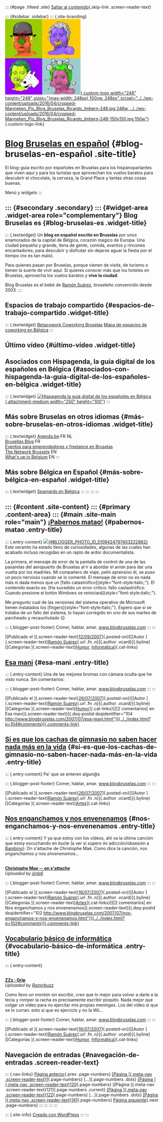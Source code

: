 ::: {#page .hfeed .site}
[Saltar al contenido](index.html#content){.skip-link
.screen-reader-text}

::: {#sidebar .sidebar}
::: {.site-branding}
[![](../../wp-content/uploads/2016/04/cropped-Manneken_Pis_Blog_Bruselas_Ricardo_Imbern-248.jpg){.custom-logo
width="248" height="248" sizes="(max-width: 248px) 100vw, 248px"
srcset="../../wp-content/uploads/2016/04/cropped-Manneken_Pis_Blog_Bruselas_Ricardo_Imbern-248.jpg 248w, ../../wp-content/uploads/2016/04/cropped-Manneken_Pis_Blog_Bruselas_Ricardo_Imbern-248-150x150.jpg 150w"}](../../index.html){.custom-logo-link}

[Blog Bruselas en español](../../index.html) {#blog-bruselas-en-español .site-title}
============================================

El blog-guía escrito por españoles en Bruselas para los hispanoparlantes
que viven aquí y para los turistas que aprovechan los vuelos baratos
para descubrir el chocolate, la cerveza, la Grand Place y tantas otras
cosas buenas.

Menú y widgets
:::

::: {#secondary .secondary}
::: {#widget-area .widget-area role="complementary"}
Blog Bruselas es {#blog-bruselas-es .widget-title}
----------------

::: {.textwidget}
Un **blog en español escrito en Bruselas** por unos enamorados de la
capital de Bélgica, corazón mágico de Europa. Una ciudad pequeña y
grande, llena de gente, comida, eventos y rincones encantadores; para
descubrir y disfrutar sin dejarse aguar la fiesta por el tiempo (no es
tan malo).

Para quienes pasan por Bruselas, porque vienen de visita, de turismo o
tienen la suerte de vivir aquí. Sí quieres conocer más que los hoteles
en Bruselas, aprovecha los vuelos baratos y **vive la ciudad**.

Blog Bruselas es el bebé de [Ramón Suárez](http://www.ramonsuarez.com),
bruseleño convencido desde 2003.
:::

Espacios de trabajo compartido {#espacios-de-trabajo-compartido .widget-title}
------------------------------

::: {.textwidget}
[Betacowork Coworking Bruselas](http://www.betacowork.com) [Mapa de
espacios de coworking en Bélgica](http://coworkingbelgium.com)
:::

Último vídeo {#último-vídeo .widget-title}
------------

Asociados con Hispagenda, la guía digital de los españoles en Bélgica {#asociados-con-hispagenda-la-guía-digital-de-los-españoles-en-bélgica .widget-title}
---------------------------------------------------------------------

::: {.textwidget}
[![Hispagenda,la guía digital de los españoles en
Bélgica](../../wp-content/uploads/2010/04/Hispagenda-250px.gif "Hispagenda, la guía digital de los españoles en Bélgica"){.attachment-medium
width="250" height="100"}](http://www.hispagenda.com)
:::

Más sobre Bruselas en otros idiomas {#más-sobre-bruselas-en-otros-idiomas .widget-title}
-----------------------------------

::: {.textwidget}
[Agenda.be](http://www.agenda.be) FR NL\
[Bruxelles Blog](http://www.bxlblog.be/) FR\
[Eventos para emprendedores y freelance en
Bruselas](http://www.betacowork.com/events/)\
[The Network
Brussels](http://groups.yahoo.com/group/TheNetworkBrussels/) EN\
[What\'s up in Belgium](http://www.whatsupin.be/) EN
:::

Más sobre Bélgica en Español {#más-sobre-bélgica-en-español .widget-title}
----------------------------

::: {.textwidget}
[Spaniards en Bélgica](http://www.spaniards.es/paises/belgica)
:::
:::
:::
:::

::: {#content .site-content}
::: {#primary .content-area}
::: {#main .site-main role="main"}
[¡Pabernos matao!](../../index.html?p=105) {#pabernos-matao .entry-title}
------------------------------------------

::: {.entry-content}
[![](http://1.bp.blogspot.com/_m9ESRqvSnjc/RuhSyEfKk2I/AAAAAAAAAsU/jKp8czOkqmg/s320/Error+sistema+aeropuerto.jpg){#BLOGGER_PHOTO_ID_5109424797403222882}](http://1.bp.blogspot.com/_m9ESRqvSnjc/RuhSyEfKk2I/AAAAAAAAAsU/jKp8czOkqmg/s1600-h/Error+sistema+aeropuerto.jpg)\
Este veranito ha estado lleno de curiosidades, algunas de las cuales han
acabado incluso recogidas en un rapto de ardor documentalista.

La primera, el mensaje de error de la pantalla de control de una de las
pasarelas del aeropuerto de Bruselas al ir a abordar el avión para dar
una vuelta por los madriles. Mi compañero de viaje, pelín aprensivo él,
se puso un poco nervioso cuando se lo comenté. El mensaje de error no es
nada más ni dada menos que un [fallo
catastrófico]{style="font-style:italic;"}. El contenido exacto es: [Ha
sucedido un error crítico: fallo castastrófico. Cuando presione el botón
Windows se reiniciará]{style="font-style:italic;"}.

Me pregunto cual de las versiones del sistema operativo de Microsoft
tienen instalados los [fingers]{style="font-style:italic;"}. Espero que
si se trataba de un fallo del sistema, lo hayan corregido en uno de sus
martes de parcheado y recauchutado 😉

::: {.blogger-post-footer}
Comer, hablar, amar. www.blogbruselas.com
:::
:::

[[Publicado el
]{.screen-reader-text}[12/09/2007](../../index.html?p=105)]{.posted-on}[[[Autor
]{.screen-reader-text}[Ramón
Suárez](../../blog/2010/04/30/index.html?author=2){.url .fn .n}]{.author
.vcard}]{.byline}[[Categorías
]{.screen-reader-text}[Humor](../../blog/category/humor/index.html),
[Informática](../../blog/category/informatica/index.html)]{.cat-links}

[Esa mani](../../index.html?p=104) {#esa-mani .entry-title}
----------------------------------

::: {.entry-content}
Una de las mejores bromas con cámara oculta que he visto nunca. Sin
comentarios:

::: {.blogger-post-footer}
Comer, hablar, amar. www.blogbruselas.com
:::
:::

[[Publicado el
]{.screen-reader-text}[26/07/2007](../../index.html?p=104)]{.posted-on}[[[Autor
]{.screen-reader-text}[Ramón
Suárez](../../blog/2010/04/30/index.html?author=2){.url .fn .n}]{.author
.vcard}]{.byline}[[Categorías
]{.screen-reader-text}[Humor](../../blog/category/humor/index.html)]{.cat-links}[[[2
comentarios[ en Esa mani]{.screen-reader-text}]{.dsq-postid
dsqidentifier="104 http://www.blogbruselas.com/2007/07/esa-mani.html"}](../../index.html?p=104#comments)]{.comments-link}

[Si es que los cachas de gimnasio no saben hacer nada más en la vida](../../index.html?p=103) {#si-es-que-los-cachas-de-gimnasio-no-saben-hacer-nada-más-en-la-vida .entry-title}
---------------------------------------------------------------------------------------------

::: {.entry-content}
Pa' que se enteren algun\@s

::: {.blogger-post-footer}
Comer, hablar, amar. www.blogbruselas.com
:::
:::

[[Publicado el
]{.screen-reader-text}[26/07/2007](../../index.html?p=103)]{.posted-on}[[[Autor
]{.screen-reader-text}[Ramón
Suárez](../../blog/2010/04/30/index.html?author=2){.url .fn .n}]{.author
.vcard}]{.byline}[[Categorías
]{.screen-reader-text}[Artes](../../blog/category/artes/index.html)]{.cat-links}

[Nos enganchamos y nos envenenamos](../../index.html?p=102) {#nos-enganchamos-y-nos-envenenamos .entry-title}
-----------------------------------------------------------

::: {.entry-content}
Y ya que estoy con los vídeos, ahí va la última canción que estoy
escuchando en bucle (a ver si supero mi adicción/obsesión a
[Bambino](http://es.wikipedia.org/wiki/Bambino)): On s'attache de
Christophe Maé. Como dice la canción, *nos enganchamos y nos
envenenamos...*

<div>

\
**[Christophe Mae -- on
s\'attache](http://www.dailymotion.com/video/x1dnpc_christophe-mae-on-sattache)**\
*Uploaded by [jimb6](http://www.dailymotion.com/jimb6)*

</div>

::: {.blogger-post-footer}
Comer, hablar, amar. www.blogbruselas.com
:::
:::

[[Publicado el
]{.screen-reader-text}[16/07/2007](../../index.html?p=102)]{.posted-on}[[[Autor
]{.screen-reader-text}[Ramón
Suárez](../../blog/2010/04/30/index.html?author=2){.url .fn .n}]{.author
.vcard}]{.byline}[[Categorías
]{.screen-reader-text}[Artes](../../blog/category/artes/index.html)]{.cat-links}[[[2
comentarios[ en Nos enganchamos y nos
envenenamos]{.screen-reader-text}]{.dsq-postid
dsqidentifier="102 http://www.blogbruselas.com/2007/07/nos-enganchamos-y-nos-envenenamos.html"}](../../index.html?p=102#comments)]{.comments-link}

[Vocabulario básico de informática](../../index.html?p=101) {#vocabulario-básico-de-informática .entry-title}
-----------------------------------------------------------

::: {.entry-content}
<div>

\
**[ZZz : Grip](http://www.dailymotion.com/video/x2j1j0_zzz-grip)**\
*Uploaded by [Razorbuzz](http://www.dailymotion.com/Razorbuzz)*

</div>

Como llevo un montón sin escribir, creo que lo mejor para volver a darle
a la tecla y romper la racha es precisamente escribir poquito. Nada
mejor que colgar un vídeo para no ejercitar mis propias meninges. Los
del vídeo sí que se lo curran: esto sí que es ejercicio y no la Wii...

::: {.blogger-post-footer}
Comer, hablar, amar. www.blogbruselas.com
:::
:::

[[Publicado el
]{.screen-reader-text}[16/07/2007](../../index.html?p=101)]{.posted-on}[[[Autor
]{.screen-reader-text}[Ramón
Suárez](../../blog/2010/04/30/index.html?author=2){.url .fn .n}]{.author
.vcard}]{.byline}[[Categorías
]{.screen-reader-text}[Humor](../../blog/category/humor/index.html),
[Informática](../../blog/category/informatica/index.html)]{.cat-links}

Navegación de entradas {#navegación-de-entradas .screen-reader-text}
----------------------

::: {.nav-links}
[Página anterior](../120/index.html){.prev .page-numbers} [[Página
]{.meta-nav .screen-reader-text}1](../../index.html){.page-numbers}
[...]{.page-numbers .dots} [[Página ]{.meta-nav
.screen-reader-text}120](../120/index.html){.page-numbers} [[Página
]{.meta-nav .screen-reader-text}121]{.page-numbers .current} [[Página
]{.meta-nav .screen-reader-text}122](../122/index.html){.page-numbers}
[...]{.page-numbers .dots} [[Página ]{.meta-nav
.screen-reader-text}141](../141/index.html){.page-numbers} [Página
siguiente](../122/index.html){.next .page-numbers}
:::
:::
:::
:::

::: {.site-info}
[Creado con WordPress](https://es.wordpress.org/)
:::
:::
